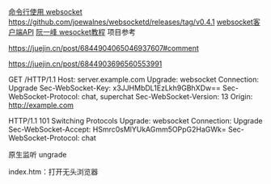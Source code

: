 [命令行使用 websocket](https://github.com/joewalnes/websocketd)
https://github.com/joewalnes/websocketd/releases/tag/v0.4.1
[websocket客户端API](https://developer.mozilla.org/en-US/docs/Web/API/WebSocket)
[阮一峰 wesocket教程](https://www.ruanyifeng.com/blog/2017/05/websocket.html)
项目参考

https://juejin.cn/post/6844904065046937607#comment

https://juejin.cn/post/6844903696560553991

GET /HTTP/1.1 
Host: server.example.com 
Upgrade: websocket 
Connection: Upgrade 
Sec-WebSocket-Key: x3JJHMbDL1EzLkh9GBhXDw== 
Sec-WebSocket-Protocol: chat, superchat 
Sec-WebSocket-Version: 13 
Origin: http://example.com


HTTP/1.1 101 Switching Protocols 
Upgrade: websocket 
Connection: Upgrade 
Sec-WebSocket-Accept: HSmrc0sMlYUkAGmm5OPpG2HaGWk= 
Sec-WebSocket-Protocol: chat

原生监听 ungrade


index.htm：打开无头浏览器